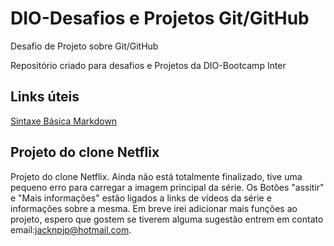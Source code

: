# DIO-Desafios e Projetos Git/GitHub
Desafio de Projeto sobre Git/GitHub

Repositório criado para desafios e Projetos da DIO-Bootcamp Inter
## Links úteis
[Sintaxe Básica Markdown](https://www.markdownguide.org/basic-syntax/)

## Projeto do clone Netflix
Projeto do clone Netflix. Ainda não está totalmente finalizado, tive uma pequeno erro para carregar a imagem principal da série.
Os Botões "assitir" e "Mais informações" estão ligados a links de vídeos da série e informações sobre a mesma.
Em breve irei adicionar mais funções ao projeto, espero que gostem se tiverem alguma sugestão entrem em contato email:jacknpjp@hotmail.com.
